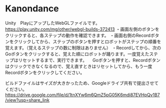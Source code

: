 # Kanondance
Unity　PlayにアップしたWebGLファイルです。
https://play.unity.com/mg/other/webgl-builds-372413
・画面左側のボタンをクリックすると、各ステップの動作を確認できます。
・画面右側のRecordボタンをクリックしてから、ステップのボタンを押すとロボットがステップの順番を覚えます。（覚えるステップの数に制限はありません）
・Recordしてから、次のGoボタンをクリックすると、覚えた順にロボットが踊ります。一度覚えたステップはリセットするまで、実行できます。
　Goボタンを押すと、Recordボタンはクリックできなくなるので、覚え直すときはリセットしてから、もう一度Recordボタンをクリックしてください。

ビルドファイルはサイズが大きかったため、Googleドライブ共有で提出させてください。
https://drive.google.com/file/d/1tnXYw6m6QmZ5pG05K6mdi87EVHpQv1B7/view?usp=share_link
